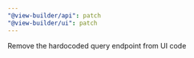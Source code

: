 ```yaml
---
"@view-builder/api": patch
"@view-builder/ui": patch
---
```


Remove the hardocoded query endpoint from UI code
